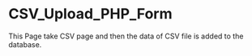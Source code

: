 # CSV_Upload_PHP_Form
This Page take CSV page and then the data of CSV file is added to the database.


